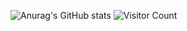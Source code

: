 
![Anurag's GitHub stats](https://github-readme-stats.vercel.app/api?username=anuraghazra&show_icons=true&theme=dracula)
![Visitor Count](https://profile-counter.glitch.me/{iamnolimit}/count.svg)

<!--
**iamnolimit/iamnolimit** is a ✨ _special_ ✨ repository because its `README.md` (this file) appears on your GitHub profile.

Here are some ideas to get you started:

- 🔭 I’m currently working on ...
- 🌱 I’m currently learning ...
- 👯 I’m looking to collaborate on ...
- 🤔 I’m looking for help with ...
- 💬 Ask me about ...
- 📫 How to reach me: ...
- 😄 Pronouns: ...
- ⚡ Fun fact: ...
-->
